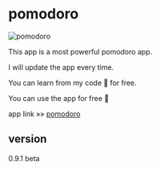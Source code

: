 # pomodoro
![pomodoro](https://mohammed-zaky.github.io/pomodoro/20210727_170954.png)

This app is a most powerful pomodoro app.

I will update the app every time.

You can learn from my code 🤩 for free.

You can use the app for free 🤩

app link »» [pomodoro](https://mohammed-zaky.github.io/pomodoro)

## version
0.9.1 beta
